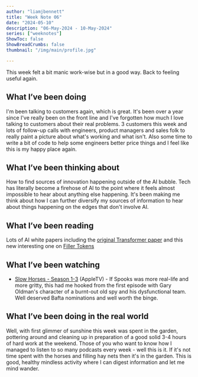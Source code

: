 ```yaml
---
author: "liamjbennett"
title: "Week Note 06"
date: "2024-05-10"
description: "06-May-2024 - 10-May-2024"
series: ["weeknotes"]
ShowToc: false
ShowBreadCrumbs: false
thumbnail: "/img/main/profile.jpg"

---
```


This week felt a bit manic work-wise but in a good way. Back to feeling useful again.

## What I’ve been doing
I'm been talking to customers again, which is great. It's been over a year since I've really been on the front line and I've forgotten how much I love talking to customers about their real problems. 3 customers this week and lots of follow-up calls with engineers, product managers and sales folk to really paint a picture about what's working and what isn't. Also some time to write a bit of code to help some engineers better price things and I feel like this is my happy place again.

## What I’ve been thinking about

How to find sources of innovation happening outside of the AI bubble. Tech has literally become a firehose of AI to the point where it feels almost impossible to hear about anything else happening. It's been making me think about how I can further diversify my sources of information to hear about things happening on the edges that don't involve AI.

## What I’ve been reading
Lots of AI white papers including the [original Transformer paper](https://arxiv.org/pdf/1706.03762) and this new interesting one on [Filler Tokens](https://arxiv.org/pdf/2404.15758)


## What I’ve been watching
* [Slow Horses - Season 1-3](https://tv.apple.com/gb/show/slow-horses/umc.cmc.2szz3fdt71tl1ulnbp8utgq5o) (AppleTV) - If Spooks was more real-life and more gritty, this had me hooked from the first episode with Gary Oldman's character of a burnt-out old spy and his dysfunctional team. Well deserved Bafta nominations and well worth the binge.


## What I’ve been doing in the real world
Well, with first glimmer of sunshine this week was spent in the garden, pottering around and cleaning up in preparation of a good solid 3-4 hours of hard work at the weekend. Those of you who want to know how I managed to listen to so many podcasts every week - well this is it. If it's not time spent with the horses and filling hay nets then it's in the garden. This is good, healthy mindless activity where I can digest information and let me mind wander.